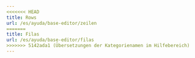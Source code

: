 ```yaml
---
<<<<<<< HEAD
title: Rows
url: /es/ayuda/base-editor/zeilen
=======
title: Filas
url: /es/ayuda/base-editor/filas
>>>>>>> 5142ada1 (Übersetzungen der Kategorienamen im Hilfebereich)
---
```

